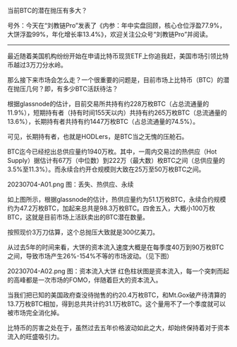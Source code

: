 
当前BTC的潜在抛压有多大？

号外：今天在“刘教链Pro”发表了《内参：年中实盘回顾，核心仓位浮盈77.9%，大饼浮盈99%，年化增长率13.4%》，欢迎关注公众号“刘教链Pro”并阅读。

* * *

最近随着美国机构纷纷开始在申请比特币现货ETF上你追我赶，美国市场引领比特币越过3万刀分水岭。

那么接下来市场会怎么走？一个很重要的问题是，目前市场上比特币（BTC）的潜在抛压几何？即，有多少BTC活跃待沽？

根据glassnode的估计，目前交易所共持有约228万枚BTC（占总流通量的11.9%），短期持有者（持有时间155天以内）共持有约265万枚BTC（总流通量的13.6%），长期持有者共持有约1447万枚BTC（占总流通量的74.5%）。

可见，长期持有者，也就是HODLers，是BTC当之无愧的压舱石。

BTC迄今已经挖出总供应量约1940万枚。其中，一周内交易过的热供应（Hot Supply）据估计有67万（中位数）到222万（最大数）枚BTC之间（总供应量的3.5%至11.3%）。而永续合约开仓规模则大致在25万至50万枚BTC之间。

20230704-A01.png
图：丢失、热供应、永续

如上图所示，根据glassnode的估计，热供应量约为51.1万枚BTC，永续合约规模约为47.2万枚BTC，加起来总共是98.3万枚BTC。四舍五入，大概小100万枚BTC，这就是目前市场上活跃卖出的BTC潜在数量。

按照现价3万刀估算，这个总抛压大致就是300亿美刀。

从过去5年的时间来看，大饼的资本流入速度大概是在每季度40万到90万枚BTC之间，导致市场产生26%-154%不等的市场波动。（见下图）

20230704-A02.png
图：资本流入大饼 红色柱状图是资本流入，每一个突刺而起的高峰都是一次市场的FOMO，伴随着巨大的资本流入。

当我们把已知的美国政府查没待抛售的约20.4万枚BTC，和Mt.Gox破产待清算的13.7万枚BTC相加，得到总共共计约31.1万枚BTC。这个量用不了一个季度就可以被市场完全消化掉。

比特币的厉害之处在于，虽然过去五年价格波动如此之大，却始终保持着对于资本流入的旺盛吸引力。



